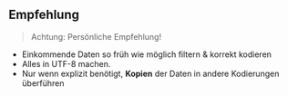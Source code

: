 ## Empfehlung

> Achtung: Persönliche Empfehlung!

* Einkommende Daten so früh wie möglich filtern & korrekt kodieren
* Alles in UTF-8 machen.
* Nur wenn explizit benötigt, **Kopien** der Daten in andere Kodierungen überführen